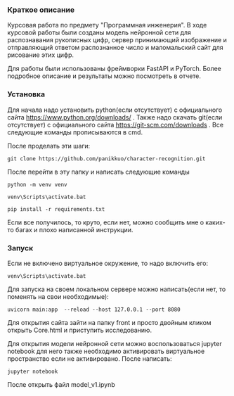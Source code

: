 ### Краткое описание

Курсовая работа по предмету "Программная инженерия". В ходе курсовой работы были созданы модель нейронной сети для распознавания рукописных цифр, сервер принимающий изображение и отправляющий ответом распознанное число и маломальский сайт для рисование этих цифр. 

Для работы были использованы фреймворки FastAPI и PyTorch. Более подробное описание и результаты можно посмотреть в отчете.

### Установка

Для начала надо установить python(если отсутствует) с официального сайта https://www.python.org/downloads/ . Также надо скачать git(если отсутствует) с официального сайта https://git-scm.com/downloads . Все следующие команды прописываются в cmd.

После проделать эти шаги:

```
git clone https://github.com/panikkuo/character-recognition.git
```

После перейти в эту папку и написать следующие команды

```
python -m venv venv

venv\Scripts\activate.bat

pip install -r requirements.txt
```

Если все получилось, то круто, если нет, можно сообщить мне о каких-то багах и плохо написанной инструкции.

### Запуск

Если не включено виртуальное окружение, то надо включить его:

```
venv\Scripts\activate.bat
```

Для запуска на своем локальном сервере можно написать(если нет, то поменять на свои необходимые):

```
uvicorn main:app  --reload --host 127.0.0.1 --port 8080
```

Для открытия сайта зайти на папку front и просто двойным кликом открыть Core.html и приступить исследованию. 

Для открытия модели нейронной сети можно воспользоваться jupyter notebook для него также необходимо активировать виртуальное пространство если не активировано. После написать:

```
jupyter notebook
```

После открыть файл model_v1.ipynb